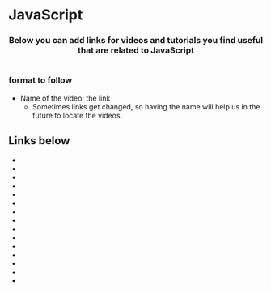 # JavaScript

<p align="center">
  <h3 align="center">Below you can add links for videos and tutorials you find useful that are related to JavaScript</h3></p>

#
### format to follow
* Name of the video: the link
  * Sometimes links get changed, so having the name will help us in the future to locate the videos. 

## Links below

* 
* 
* 
* 
* 
* 
* 
* 
* 
* 
* 
* 
* 
* 
* 

